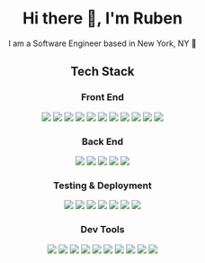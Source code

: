 <h1 align="center">
Hi there 👋, I'm Ruben
</h1>

<p align="center">I am a Software Engineer based in New York, NY 🗽</p>

<h2 align="center">Tech Stack</h2>
<h3 align="center">Front End</h3>
<div align="center">
  <img src="https://img.shields.io/badge/JavaScript-F7DF1E?logo=javascript&logoColor=black&style=plastic" />
  <img src="https://img.shields.io/badge/React-61DAFB?logo=react&logoColor=black&style=plastic" />
  <img src="https://img.shields.io/badge/Redux-593D88?logo=react&logoColor=white&style=plastic" />
  <img src="https://img.shields.io/badge/React%20Router-CA4245?logo=react-router&logoColor=black&style=plastic" />
  <img src="https://img.shields.io/badge/jQuery-0769AD?logo=jQuery&logoColor=white&style=plastic" />
  <img src="https://img.shields.io/badge/HTML5-E34F26?logo=html5&logoColor=white&style=plastic" />
  <img src="https://img.shields.io/badge/CSS3-1572B6?logo=css3&logoColor=white&style=plastic" />
  <img src="https://img.shields.io/badge/SASS-CC6699?logo=sass&logoColor=white&style=plastic" />
  <img src="https://img.shields.io/badge/Bootstrap-7952B3?logo=bootstrap&logoColor=white&style=plastic" />
  <img src="https://img.shields.io/badge/Material%20UI-0081CB?logo=materialui&logoColor=white&style=plastic" />
  <img src="https://img.shields.io/badge/AdobeXD-FF61F6?logo=html5&logoColor=white&style=plastic" />
</div>
<h3 align="center">Back End</h3>
<div align="center">
  <img src="https://img.shields.io/badge/Node-339933?logo=node.js&logoColor=white&style=plastic" />
  <img src="https://img.shields.io/badge/Express-000?logo=express&logoColor=white&style=plastic" />
  <img src="https://img.shields.io/badge/PostgreSQL-4169E1?logo=postgresql&logoColor=white&style=plastic" />
  <img src="https://img.shields.io/badge/MySQL-4479A1?logo=mysql&logoColor=white&style=plastic" />
  <img src="https://img.shields.io/badge/MongoDB-47A248?logo=mongodb&logoColor=white&style=plastic" />
</div>
<h3 align="center">Testing & Deployment</h3>
<div align="center">
  <img src="https://img.shields.io/badge/Jest-C21325?logo=jest&logoColor=white&style=plastic" />
  <img src="https://img.shields.io/badge/Mocha-8D6748?logo=mocha&logoColor=white&style=plastic" />
  <img src="https://img.shields.io/badge/Chai-A30701?logo=chai&logoColor=white&style=plastic" />
  <img src="https://img.shields.io/badge/Heroku-430098?logo=heroku&logoColor=white&style=plastic" />
  <img src="https://img.shields.io/badge/Firebase-FFCA28?logo=firebase&logoColor=white&style=plastic" />
  <img src="https://img.shields.io/badge/Docker-2496ED?logo=docker&logoColor=white&style=plastic" />
  <img src="https://img.shields.io/badge/AWS-232F3E?logo=amazon-aws&logoColor=white&style=plastic" />
</div>
<h3 align="center">Dev Tools</h3>
<div align="center">
  <img src="https://img.shields.io/badge/VSCode-007ACC?logo=visual-studio-code&logoColor=white&style=plastic" />
  <img src="https://img.shields.io/badge/Postman-FF6C37?logo=postman&logoColor=white&style=plastic" />
  <img src="https://img.shields.io/badge/npm-CB3837?logo=npm&logoColor=white&style=plastic" />
  <img src="https://img.shields.io/badge/Git-F05032?logo=git&logoColor=white&style=plastic" />
  <img src="https://img.shields.io/badge/Webpack-8DD6F9?logo=webpack&logoColor=black&style=plastic" />
  <img src="https://img.shields.io/badge/Babel-F9DC3E?logo=babel&logoColor=black&style=plastic" />
  <img src="https://img.shields.io/badge/ESLint-4B32C3?logo=eslint&logoColor=white&style=plastic" />
  <img src="https://img.shields.io/badge/PowerShell-5391FE?logo=powershell&logoColor=white&style=plastic" />
  <img src="https://img.shields.io/badge/Bash-4EAA25?logo=gnu-bash&logoColor=white&style=plastic" />
  <img src="https://img.shields.io/badge/MacOS-000?logo=apple&logoColor=white&style=plastic" />
</div>



<!--
**ruben-ruiz/ruben-ruiz** is a ✨ _special_ ✨ repository because its `README.md` (this file) appears on your GitHub profile.

Here are some ideas to get you started:

- 🔭 I’m currently working on ...
- 🌱 I’m currently learning ...
- 👯 I’m looking to collaborate on ...
- 🤔 I’m looking for help with ...
- 💬 Ask me about ...
- 📫 How to reach me: ...
- 😄 Pronouns: ...
- ⚡ Fun fact: ...
-->
